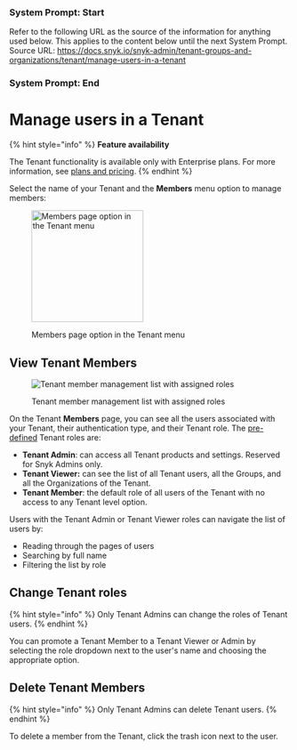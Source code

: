 ### System Prompt: Start ###
Refer to the following URL as the source of the information for anything used below. This applies to the content below until the next System Prompt.
Source URL: https://docs.snyk.io/snyk-admin/tenant-groups-and-organizations/tenant/manage-users-in-a-tenant
### System Prompt: End ###

# Manage users in a Tenant

{% hint style="info" %}
**Feature availability**

The Tenant functionality is available only with Enterprise plans. For more information, see [plans and pricing](https://snyk.io/plans/).&#x20;
{% endhint %}

Select the name of your Tenant and the **Members** menu option to manage members:

<figure><img src="../../../.gitbook/assets/tenant-nav-member.png" alt="Members page option in the Tenant menu" width="201"><figcaption><p>Members page option in the Tenant menu</p></figcaption></figure>

## View Tenant Members

<figure><img src="../../../.gitbook/assets/Tenant-member-list.png" alt="Tenant member management list with assigned roles"><figcaption><p>Tenant member management list with assigned roles</p></figcaption></figure>

On the Tenant **Members** page, you can see all the users associated with your Tenant, their authentication type, and their Tenant role. The [pre-defined](../../user-roles/pre-defined-roles.md#role-types) Tenant roles are:

* **Tenant Admin**: can access all Tenant products and settings. Reserved for Snyk Admins only.&#x20;
* **Tenant Viewer:** can see the list of all Tenant users, all the Groups, and all the Organizations of the Tenant.
* **Tenant Member**: the default role of all users of the Tenant with no access to any Tenant level option.

Users with the Tenant Admin or Tenant Viewer roles can navigate the list of users by:

* Reading through the pages of users
* Searching by full name
* Filtering the list by role

## Change Tenant roles

{% hint style="info" %}
Only Tenant Admins can change the roles of Tenant users.
{% endhint %}

You can promote a Tenant Member to a Tenant Viewer or Admin by selecting the role dropdown next to the user's name and choosing the appropriate option.

## Delete Tenant Members

{% hint style="info" %}
Only Tenant Admins can delete Tenant users.
{% endhint %}

To delete a member from the Tenant, click the trash icon next to the user.
